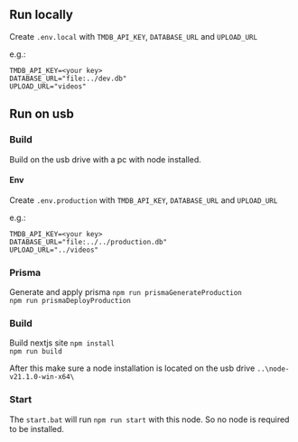 ## Run locally

Create `.env.local` with `TMDB_API_KEY`, `DATABASE_URL` and `UPLOAD_URL`

e.g.:

```
TMDB_API_KEY=<your key>
DATABASE_URL="file:../dev.db"
UPLOAD_URL="videos"
```

## Run on usb

### Build

Build on the usb drive with a pc with node installed.

#### Env

Create `.env.production` with `TMDB_API_KEY`, `DATABASE_URL` and `UPLOAD_URL`

e.g.:

```
TMDB_API_KEY=<your key>
DATABASE_URL="file:../../production.db"
UPLOAD_URL="../videos"
```

### Prisma

Generate and apply prisma
`npm run prismaGenerateProduction`<br/>
`npm run prismaDeployProduction`

### Build

Build nextjs site
`npm install` <br/>
`npm run build`

After this make sure a node installation is located on the usb drive `..\node-v21.1.0-win-x64\`

### Start

The `start.bat` will run `npm run start` with this node. So no node is required to be installed.
